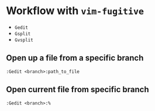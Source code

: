 # Workflow with `vim-fugitive`

- `Gedit`
- `Gsplit`
- `Gvsplit`


## Open up a file from a specific branch

~~~~
:Gedit <branch>:path_to_file
~~~~

## Open current file from specific branch

~~~~
:Gedit <branch>:%
~~~~
